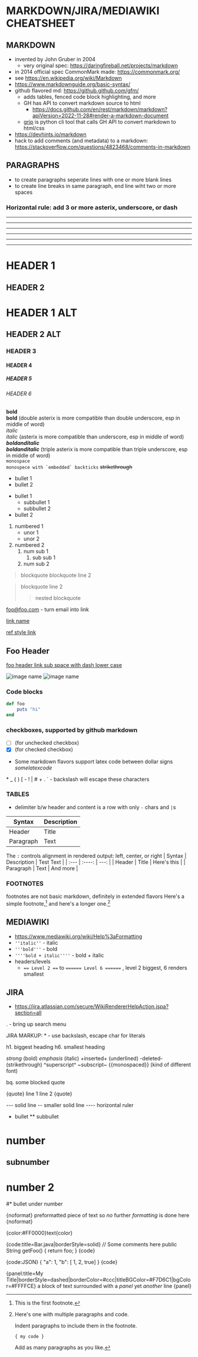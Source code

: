 # MARKDOWN/JIRA/MEDIAWIKI CHEATSHEET

## MARKDOWN
- invented by John Gruber in 2004
    - very original spec: https://daringfireball.net/projects/markdown
- in 2014 official spec CommonMark made: https://commonmark.org/
- see https://en.wikipedia.org/wiki/Markdown
- https://www.markdownguide.org/basic-syntax/
- github flavored md: https://github.github.com/gfm/
    - adds tables, fenced code block highlighting, and more
    - GH has API to convert markdown source to html 
        - https://docs.github.com/en/rest/markdown/markdown?apiVersion=2022-11-28#render-a-markdown-document
    - [grip](https://github.com/joeyespo/grip) is python cli tool that calls GH API to convert markdown to html/css
- https://devhints.io/markdown
- hack to add comments (and metadata) to a markdown: https://stackoverflow.com/questions/4823468/comments-in-markdown

## PARAGRAPHS
- to create paragraphs seperate lines with one or more blank lines
- to create line breaks in same paragraph, end line wiht two or more spaces

### Horizontal rule: add 3 or more asterix, underscore, or dash
---
-------------------------------
***
**************
___
__________________________


# HEADER 1
## HEADER 2

HEADER 1 ALT
=

HEADER 2 ALT
-

### HEADER 3
#### HEADER 4
##### HEADER 5
###### HEADER 6

__bold__  
**bold**  (double asterix is more compatible than double underscore, esp in middle of word)  
_italic_  
*italic*  (asterix is more compatible than underscore, esp in middle of word)  
___boldanditalic___  
***boldanditalic*** (triple asterix is more compatible than triple underscore, esp in middle of word)  
`monospace`  
``monospece with `embedded` backticks``
~~strikethrough~~  

* bullet 1
* bullet 2

- bullet 1
    - subbullet 1
    - subbullet 2
- bullet 2

1. numbered 1
    - unor 1
    - unor 2
1. numbered 2
    1. num sub 1
        1. sub sub 1
    1. num sub 2

> blockquote
> blockquote line 2

> blockquote
> line 2
>> nested blockquote


<foo@foo.com>  - turn email into link

[link name](https://someplace.com)

[ref style link][someid]

[someid]: https://www.foo.com "optional title, ref style links can be declared anywhere in doc"

## Foo Header
[foo header link sub space with dash lower case](#foo-header)

![image name](someimage.png "icon")
![image name](https://somewhere/someimage.png)

### Code blocks
```ruby
def foo
    puts "hi"
end
```

### checkboxes, supported by github markdown
- [ ] (for unchecked checkbox)
- [x] (for checked checkbox)

- Some markdown flavors support latex code between dollar signs
$some latex code$

\* \_ \{ \) \[ \- \! \| \# \+ \. \` - backslash will escape these characters

### TABLES
- delimiter b/w header and content is a row with only `-` chars and `|`s

| Syntax      | Description |
| ----------- | ----------- |
| Header      | Title       |
| Paragraph   | Text        |

The `:` controls alignment in rendered output: left, center, or right 
| Syntax      | Description | Test Text     |
| :---        |    :----:   |          ---: |
| Header      | Title       | Here's this   |
| Paragraph   | Text        | And more      |


### FOOTNOTES
footnotes are not basic markdown, definitely in extended flavors 
Here's a simple footnote,[^1] and here's a longer one.[^bignote]

[^1]: This is the first footnote.

[^bignote]: Here's one with multiple paragraphs and code.

    Indent paragraphs to include them in the footnote.

    `{ my code }`

    Add as many paragraphs as you like.



## MEDIAWIKI
- https://www.mediawiki.org/wiki/Help%3aFormatting
- `''italic''` - italic
- `'''bold'''` - bold
- `''''bold + italic''''` - bold + italic
- headers/levels
    - `== Level 2 ==` to `====== Level 6 ======` , level 2 biggest, 6 renders smallest



## JIRA
- https://jira.atlassian.com/secure/WikiRendererHelpAction.jspa?section=all

.  - bring up search menu

JIRA MARKUP:
\* - use backslash, escape char for literals

h1. biggest heading
h6. smallest heading

*strong*  (bold)
_emphasis_ (italic)
+inserted+  (underlined)
-deleted-  (strikethrough)
^superscript^
~subscript~
{{monospaced}}  (kind of different font)

bq. some blocked quote

{quote}
line 1
line 2
{quote}

---    solid line
--     smaller solid line
----   horizontal ruler

* bullet
** subbullet

# number
## subnumber
# number 2
#* bullet under number

{noformat}
preformatted piece of text
 so *no* further _formatting_ is done here
{noformat}

{color:#FF0000}text{color}

{code:title=Bar.java|borderStyle=solid}
// Some comments here
public String getFoo()
{
    return foo;
}
{code}

{code:JSON}
{ "a": 1, "b": [ 1, 2, true] }
{code}

{panel:title=My Title|borderStyle=dashed|borderColor=#ccc|titleBGColor=#F7D6C1|bgColor=#FFFFCE}
a block of text surrounded with a *panel*
yet _another_ line
{panel}

